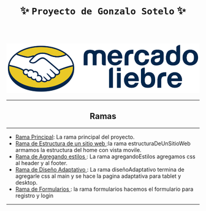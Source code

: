 <div align="center">

#  ******✨ `Proyecto de Gonzalo Sotelo` ✨******

<br>
<br>

</div>

![logo](https://raw.githubusercontent.com/GonzaSotelo/mercadoliebreGS/7624365086c9fc6232b096d42b2d45224d3fe28c/public/img/logo-mercado-liebre.svg)



---
<div align="center">

## Ramas
</div>

---
* [Rama Principal](https://github.com/GonzaSotelo/mercadoliebreGS): La rama principal del proyecto.
* [Rama de Estructura de un sitio web ](https://github.com/GonzaSotelo/mercadoliebreGS/tree/estructuraDeUnSitioWeb):la rama estructuraDeUnSitioWeb armamos la estructura del home con vista movile.
* [Rama de Agregando estilos ](https://github.com/GonzaSotelo/mercadoliebreGS/tree/agregandoEstilos): La rama agregandoEstilos agregamos css al header y al footer.
* [Rama de Diseño Adaptativo ](https://github.com/GonzaSotelo/mercadoliebreGS/tree/dise%C3%B1oAdaptativo): La rama diseñoAdaptativo termina de agregarle css al main y se hace la pagina adaptativa para tablet y desktop.
* [Rama de Formularios ](https://github.com/GonzaSotelo/mercadoliebreGS/tree/formularios): la rama formularios hacemos el formulario para registro y login
---



